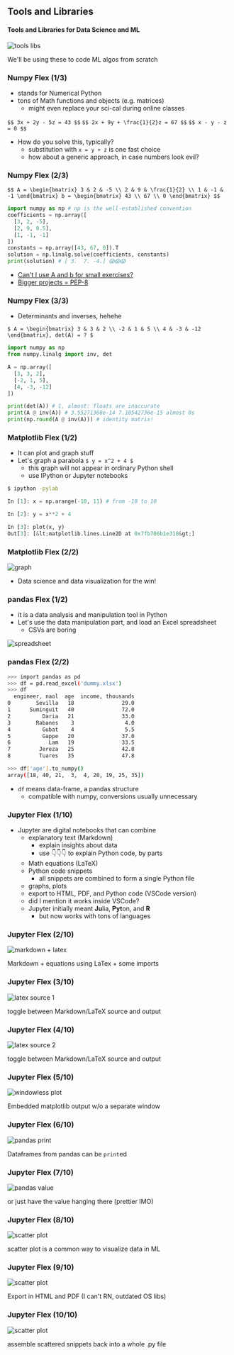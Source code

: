 Tools and Libraries
-------------------



#### Tools and Libraries for Data Science and ML

![tools libs](images/libs.jpg)

We'll be using these to code ML algos from scratch



### Numpy Flex (1/3)

* stands for Numerical Python
* tons of Math functions and objects (e.g. matrices)
  - might even replace your sci-cal during online classes

`$$ 3x + 2y - 5z = 43 $$`
`$$ 2x + 9y + \frac{1}{2}z = 67 $$`
`$$ x - y - z = 0 $$`

* How do you solve this, typically?
  - substitution with `x = y + z` is one fast choice
  - how about a generic approach, in case numbers look evil?



### Numpy Flex (2/3)

`$$
A = \begin{bmatrix}
3 & 2 & -5 \\
2 & 9 & \frac{1}{2} \\
1 & -1 & -1
\end{bmatrix}
b = \begin{bmatrix}
43 \\
67 \\
0
\end{bmatrix}
$$`

```python
import numpy as np # np is the well-established convention
coefficients = np.array([
  [3, 2, -5],
  [2, 9, 0.5],
  [1, -1, -1]
])
constants = np.array([43, 67, 0]).T
solution = np.linalg.solve(coefficients, constants)
print(solution) # [ 3.  7. -4.] 😱😱😱
```

* [Can't I use A and b for small exercises?](https://stackoverflow.com/questions/46841896/why-are-some-python-variables-uppercase-whereas-others-are-lowercase#comment80631766_46841942)
* [Bigger projects = PEP-8](https://towardsdatascience.com/data-scientists-your-variable-names-are-awful-heres-how-to-fix-them-89053d2855be)




### Numpy Flex (3/3)

* Determinants and inverses, hehehe

`$
A = \begin{bmatrix}
3 & 3 & 2 \\
-2 & 1 & 5 \\
4 & -3 & -12
\end{bmatrix}, det(A) = ?
$`

```python
import numpy as np
from numpy.linalg import inv, det

A = np.array([
  [3, 3, 2],
  [-2, 1, 5],
  [4, -3, -12]
])

print(det(A)) # 1, almost: floats are inaccurate
print(A @ inv(A)) # 3.55271368e-14 7.10542736e-15 almost 0s
print(np.round(A @ inv(A))) # identity matrix!
```



### Matplotlib Flex (1/2)

* It can plot and graph stuff
* Let's graph a parabola `$ y = x^2 + 4 $`
  - this graph will not appear in ordinary Python shell
  - use IPython or Jupyter notebooks

```bash
$ ipython -pylab
```

```python
In [1]: x = np.arange(-10, 11) # from -10 to 10

In [2]: y = x**2 + 4

In [3]: plot(x, y)
Out[3]: [&lt;matplotlib.lines.Line2D at 0x7fb706b1e310&gt;]
```



### Matplotlib Flex (2/2)

![graph](images/graph.png)

* Data science and data visualization for the win!



### pandas Flex (1/2)

* it is a data analysis and manipulation tool in Python
* Let's use the data manipulation part, and load an Excel spreadsheet
  - CSVs are boring

![spreadsheet](images/excel.png)



### pandas Flex (2/2)

```bash [1-2 | 3-13 | 15-16]
>>> import pandas as pd
>>> df = pd.read_excel('dummy.xlsx')
>>> df
  engineer, naol  age  income, thousands
0        Sevilla   18               29.0
1      Suminguit   40               72.0
2          Daria   21               33.0
3        Rabanes    3                4.0
4          Gubat    4                5.5
5          Gappe   20               37.0
6            Lam   19               33.5
7         Jereza   25               42.0
8         Tuares   35               47.8

>>> df['age'].to_numpy()
array([18, 40, 21,  3,  4, 20, 19, 25, 35])
```

* `df` means data-frame, a pandas structure
  - compatible with numpy, conversions usually unnecessary



### Jupyter Flex (1/10)

* Jupyter are digital notebooks that can combine 
  - explanatory text (Markdown)
    + explain insights about data
    + use 👇👇👇 to explain Python code, by parts
  - Math equations (LaTeX)
  - Python code snippets
    + all snippets are combined to form a single Python file
  - graphs, plots
  - export to HTML, PDF, and Python code (VSCode version)
  - did I mention it works inside VSCode?
  - Jupyter initially meant **Ju**lia, **Pyt**on, and **R**
    - but now works with tons of languages



### Jupyter Flex (2/10)

![markdown + latex](images/markdown-latex.png)

Markdown + equations using LaTex + some imports



### Jupyter Flex (3/10)

![latex source 1](images/toggle-latex-source-1.png)

toggle between Markdown/LaTeX source and output



### Jupyter Flex (4/10)

![latex source 2](images/toggle-latex-source-2.png)

toggle between Markdown/LaTeX source and output



### Jupyter Flex (5/10)

![windowless plot](images/plot-windowless.png)

Embedded matplotlib output w/o a separate window



### Jupyter Flex (6/10)

![pandas print](images/data-frame-output-print.png)

Dataframes from pandas can be `print`ed



### Jupyter Flex (7/10)

![pandas value](images/data-frame-output-value.png)

or just have the value hanging there (prettier IMO)



### Jupyter Flex (8/10)

![scatter plot](images/scatter-plot.png) <!-- .element style="width: 728px; height: 400px" -->

scatter plot is a common way to visualize data in ML



### Jupyter Flex (9/10)

![scatter plot](images/html-export.png) <!-- .element style="width: 728px; height: 400px" -->

Export in HTML and PDF (I can't RN, outdated OS libs)



### Jupyter Flex (10/10)

![scatter plot](images/assemble.png)

assemble scattered snippets back into a whole .py file
